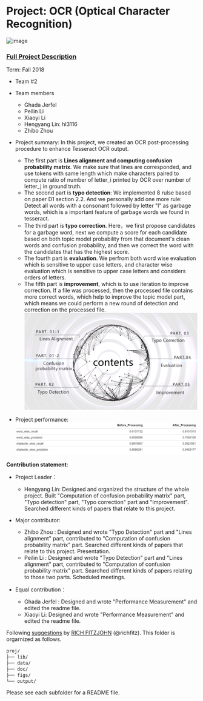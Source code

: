 # Project: OCR (Optical Character Recognition) 

![image](figs/intro.png)

### [Full Project Description](doc/project4_desc.md)

Term: Fall 2018

+ Team #2
+ Team members
	+ Ghada Jerfel 
	+ Peilin Li
	+ Xiaoyi Li
	+ Hengyang Lin: hl3116
	+ Zhibo Zhou

+ Project summary: In this project, we created an OCR post-processing procedure to enhance Tesseract OCR output.
  + The first part is **Lines alignment and computing confusion probability matrix**. We make sure that lines are corresponded, and use tokens with same length which make characters paired to compute ratio of number of letter_i printed by OCR over number of letter_j in ground truth.
  + The second part is **typo detection**: We implemented 8 rulse based on paper D1 section 2.2. And we personally add one more rule: Detect all words with a consonant followed by letter "l" as garbage words, which is a important feature of garbage words we found in tesseract.
  + The third part is **typo correction**. Here，we first propose candidates for a garbage word, next we compute a score for each candidate based on both topic model probability from that document's clean words and confusion probability, and then we correct the word with the candidates that has the highest score.
  + The fourth part is **evaluation**. We perfrom both word wise evaluation which is sensitive to upper case letters, and character wise evaluation which is sensitive to upper case letters and considers orders of letters.
  + The fifth part is **improvement**, which is to use iteration to improve correction. If a file was processed, then the processed file contains more correct words, which help to improve the topic model part, which means we could perform a new round of detection and correction on the processed file.
![screenshot](figs/proj4.png)

+ Project performance:
![screenshot](figs/evaluation.png)

**Contribution statement**: 
+ Project Leader：
  + Hengyang Lin: Designed and organized the structure of the whole project. Built "Computation of confusion probability matrix" part, "Typo detection" part, "Typo correction" part and "Improvement". Searched different kinds of papers that relate to this project.
  
+ Major contributor:
  + Zhibo Zhou : Designed and wrote "Typo Detection" part and "Lines alignment" part, contributed to "Computation of confusion probability matrix" part. Searched different kinds of papers that relate to this project. Presentation.
  + Peilin Li : Designed and wrote "Typo Detection" part and "Lines alignment" part, contributed to "Computation of confusion probability matrix" part. Searched different kinds of papers relating to those two parts. Scheduled meetings.
  
+ Equal contribution：
  + Ghada Jerfel : Designed and wrote "Performance Measurement" and edited the readme file.
  + Xiaoyi Li: Designed and wrote "Performance Measurement" and edited the readme file.
  


Following [suggestions](http://nicercode.github.io/blog/2013-04-05-projects/) by [RICH FITZJOHN](http://nicercode.github.io/about/#Team) (@richfitz). This folder is orgarnized as follows.

```
proj/
├── lib/
├── data/
├── doc/
├── figs/
└── output/
```

Please see each subfolder for a README file.

